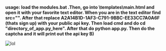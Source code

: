 <B> usage: load the modules.bat .Then, go into \templates\main.html and open it with your favorite text editor. When you are in the text editor find src="". After that replace A2A14B1D-1AF3-C791-9BBC-EE33CC7A0A6F (thats sign up) with your public api key. Then load cmd and do cd "directory_of_app.py_here". After that do python app.py. Then do the captcha and it will print out the api key B)  </B>

![lol](https://github-readme-stats.vercel.app/api?username=twrps&show_icons=true&theme=dark)
